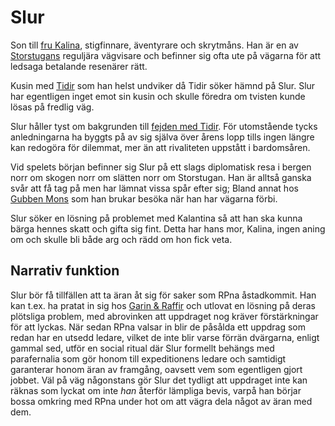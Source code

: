 <title>Slur - Gravsådd</title>

# Slur

Son till [fru Kalina](fru_kalina.html), stigfinnare, äventyrare och skrytmåns. Han är en av [Storstugans](storstugan.html) reguljära vägvisare och befinner sig ofta ute på vägarna för att ledsaga betalande resenärer rätt.

Kusin med [Tidir](tidir.html) som han helst undviker då Tidir söker hämnd på Slur. Slur har egentligen inget emot sin kusin och skulle föredra om tvisten kunde lösas på fredlig väg.

Slur håller tyst om bakgrunden till [fejden med Tidir](tidir.html#fejden). För utomstående tycks anledningarna ha byggts på av sig själva över årens lopp tills ingen längre kan redogöra för dilemmat, mer än att rivaliteten uppstått i bardomsåren.

Vid spelets början befinner sig Slur på ett slags diplomatisk resa i bergen norr om skogen norr om slätten norr om Storstugan. Han är alltså ganska svår att få tag på men har lämnat vissa spår efter sig; Bland annat hos [Gubben Mons](gubben_mons.html) som han brukar besöka när han har vägarna förbi.

Slur söker en lösning på problemet med Kalantina så att han ska kunna bärga hennes skatt och gifta sig fint. Detta har hans mor, Kalina, ingen aning om och skulle bli både arg och rädd om hon fick veta.

## Narrativ funktion

Slur bör få tillfällen att ta äran åt sig för saker som RPna åstadkommit. Han kan t.ex. ha pratat in sig hos [Garin & Raffir](kung_göff.html#intranget-i-graven) och utlovat en lösning på deras plötsliga problem, med abrovinken att uppdraget nog kräver förstärkningar för att lyckas. När sedan RPna valsar in blir de påsålda ett uppdrag som redan har en utsedd ledare, vilket de inte blir varse förrän dvärgarna, enligt gammal sed, utför en social ritual där Slur formellt behängs med parafernalia som gör honom till expeditionens ledare och samtidigt garanterar honom äran av framgång, oavsett vem som egentligen gjort jobbet. Väl på väg någonstans gör Slur det tydligt att uppdraget inte kan räknas som lyckat om inte *han* återför lämpliga bevis, varpå han börjar bossa omkring med RPna under hot om att vägra dela något av äran med dem.
